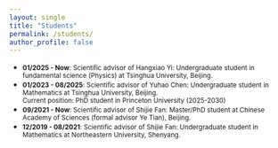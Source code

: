 ```yaml
---
layout: single
title: "Students"
permalink: /students/
author_profile: false
---
```


- <small>**01/2025 - Now**: Scientific advisor of Hangxiao Yi: Undergraduate student in fundamental science (Physics) at Tsinghua University, Beijing.</small>
- <small>**01/2023 - 08/2025**: Scientific advisor of Yuhao Chen: Undergraduate student in Mathematics at Tsinghua University, Beijing.  
  Current position: PhD student in Princeton University (2025-2030)</small>
- <small>**09/2021 - Now**: Scientific advisor of Shijie Fan: Master/PhD student at Chinese Academy of Sciences (formal advisor Ye Tian), Beijing.</small>
- <small>**12/2019 - 08/2021**: Scientific advisor of Shijie Fan: Undergraduate student in Mathematics at Northeastern University, Shenyang.</small>
